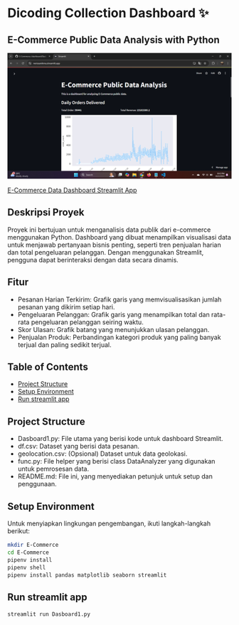 # Dicoding Collection Dashboard ✨
## E-Commerce Public Data Analysis with Python

![E-Commerce Data Dashboard](https://github.com/NerissaNikmatul/E-Commerce-/blob/main/Picture/Screenshot%202024-10-02%20204213.png)

[E-Commerce Data Dashboard Streamlit App](https://nerissanikma.streamlit.app/)

## Deskripsi Proyek
Proyek ini bertujuan untuk menganalisis data publik dari e-commerce menggunakan Python. Dashboard yang dibuat menampilkan visualisasi data untuk menjawab pertanyaan bisnis penting, seperti tren penjualan harian dan total pengeluaran pelanggan. Dengan menggunakan Streamlit, pengguna dapat berinteraksi dengan data secara dinamis.

## Fitur
- Pesanan Harian Terkirim: Grafik garis yang memvisualisasikan jumlah pesanan yang dikirim setiap hari.
- Pengeluaran Pelanggan: Grafik garis yang menampilkan total dan rata-rata pengeluaran pelanggan seiring waktu.
- Skor Ulasan: Grafik batang yang menunjukkan ulasan pelanggan.
- Penjualan Produk: Perbandingan kategori produk yang paling banyak terjual dan paling sedikit terjual.

## Table of Contents
- [Project Structure](#project-structure)
- [Setup Environment](#setup-environment)
- [Run streamlit app](#run-streamlit-app)

## Project Structure
- Dasboard1.py: File utama yang berisi kode untuk dashboard Streamlit.
- df.csv: Dataset yang berisi data pesanan.
- geolocation.csv: (Opsional) Dataset untuk data geolokasi.
- func.py: File helper yang berisi class DataAnalyzer yang digunakan untuk pemrosesan data.
- README.md: File ini, yang menyediakan petunjuk untuk setup dan penggunaan.

## Setup Environment
Untuk menyiapkan lingkungan pengembangan, ikuti langkah-langkah berikut:

```bash
mkdir E-Commerce
cd E-Commerce
pipenv install
pipenv shell
pipenv install pandas matplotlib seaborn streamlit
```

## Run streamlit app
```
streamlit run Dasboard1.py
```
